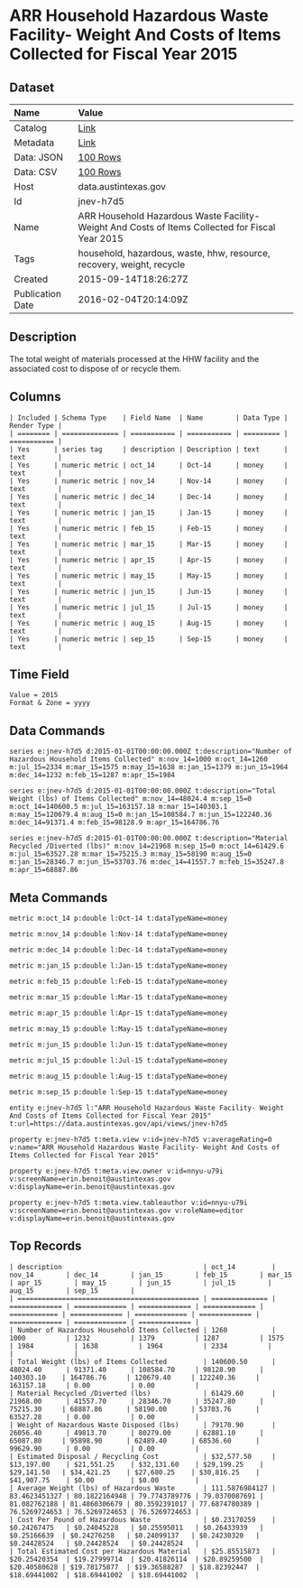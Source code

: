 # ARR Household Hazardous Waste Facility- Weight And Costs of Items Collected for Fiscal Year 2015

## Dataset

| Name | Value |
| :--- | :---- |
| Catalog | [Link](https://catalog.data.gov/dataset/arr-household-hazardous-waste-facility-weight-and-costs-of-items-collected-for-fiscal-year) |
| Metadata | [Link](https://data.austintexas.gov/api/views/jnev-h7d5) |
| Data: JSON | [100 Rows](https://data.austintexas.gov/api/views/jnev-h7d5/rows.json?max_rows=100) |
| Data: CSV | [100 Rows](https://data.austintexas.gov/api/views/jnev-h7d5/rows.csv?max_rows=100) |
| Host | data.austintexas.gov |
| Id | jnev-h7d5 |
| Name | ARR Household Hazardous Waste Facility- Weight And Costs of Items Collected for Fiscal Year 2015 |
| Tags | household, hazardous, waste, hhw, resource, recovery, weight, recycle |
| Created | 2015-09-14T18:26:27Z |
| Publication Date | 2016-02-04T20:14:09Z |

## Description

The total weight of materials processed at the HHW facility and the associated cost to dispose of or recycle them.

## Columns

```ls
| Included | Schema Type    | Field Name  | Name        | Data Type | Render Type |
| ======== | ============== | =========== | =========== | ========= | =========== |
| Yes      | series tag     | description | Description | text      | text        |
| Yes      | numeric metric | oct_14      | Oct-14      | money     | text        |
| Yes      | numeric metric | nov_14      | Nov-14      | money     | text        |
| Yes      | numeric metric | dec_14      | Dec-14      | money     | text        |
| Yes      | numeric metric | jan_15      | Jan-15      | money     | text        |
| Yes      | numeric metric | feb_15      | Feb-15      | money     | text        |
| Yes      | numeric metric | mar_15      | Mar-15      | money     | text        |
| Yes      | numeric metric | apr_15      | Apr-15      | money     | text        |
| Yes      | numeric metric | may_15      | May-15      | money     | text        |
| Yes      | numeric metric | jun_15      | Jun-15      | money     | text        |
| Yes      | numeric metric | jul_15      | Jul-15      | money     | text        |
| Yes      | numeric metric | aug_15      | Aug-15      | money     | text        |
| Yes      | numeric metric | sep_15      | Sep-15      | money     | text        |
```

## Time Field

```ls
Value = 2015
Format & Zone = yyyy
```

## Data Commands

```ls
series e:jnev-h7d5 d:2015-01-01T00:00:00.000Z t:description="Number of Hazardous Household Items Collected" m:nov_14=1000 m:oct_14=1260 m:jul_15=2334 m:mar_15=1575 m:may_15=1638 m:jan_15=1379 m:jun_15=1964 m:dec_14=1232 m:feb_15=1287 m:apr_15=1984

series e:jnev-h7d5 d:2015-01-01T00:00:00.000Z t:description="Total Weight (lbs) of Items Collected" m:nov_14=48024.4 m:sep_15=0 m:oct_14=140600.5 m:jul_15=163157.18 m:mar_15=140303.1 m:may_15=120679.4 m:aug_15=0 m:jan_15=108584.7 m:jun_15=122240.36 m:dec_14=91371.4 m:feb_15=98128.9 m:apr_15=164786.76

series e:jnev-h7d5 d:2015-01-01T00:00:00.000Z t:description="Material Recycled /Diverted (lbs)" m:nov_14=21968 m:sep_15=0 m:oct_14=61429.6 m:jul_15=63527.28 m:mar_15=75215.3 m:may_15=58190 m:aug_15=0 m:jan_15=28346.7 m:jun_15=53703.76 m:dec_14=41557.7 m:feb_15=35247.8 m:apr_15=68887.86
```

## Meta Commands

```ls
metric m:oct_14 p:double l:Oct-14 t:dataTypeName=money

metric m:nov_14 p:double l:Nov-14 t:dataTypeName=money

metric m:dec_14 p:double l:Dec-14 t:dataTypeName=money

metric m:jan_15 p:double l:Jan-15 t:dataTypeName=money

metric m:feb_15 p:double l:Feb-15 t:dataTypeName=money

metric m:mar_15 p:double l:Mar-15 t:dataTypeName=money

metric m:apr_15 p:double l:Apr-15 t:dataTypeName=money

metric m:may_15 p:double l:May-15 t:dataTypeName=money

metric m:jun_15 p:double l:Jun-15 t:dataTypeName=money

metric m:jul_15 p:double l:Jul-15 t:dataTypeName=money

metric m:aug_15 p:double l:Aug-15 t:dataTypeName=money

metric m:sep_15 p:double l:Sep-15 t:dataTypeName=money

entity e:jnev-h7d5 l:"ARR Household Hazardous Waste Facility- Weight And Costs of Items Collected for Fiscal Year 2015" t:url=https://data.austintexas.gov/api/views/jnev-h7d5

property e:jnev-h7d5 t:meta.view v:id=jnev-h7d5 v:averageRating=0 v:name="ARR Household Hazardous Waste Facility- Weight And Costs of Items Collected for Fiscal Year 2015"

property e:jnev-h7d5 t:meta.view.owner v:id=nnyu-u79i v:screenName=erin.benoit@austintexas.gov v:displayName=erin.benoit@austintexas.gov

property e:jnev-h7d5 t:meta.view.tableauthor v:id=nnyu-u79i v:screenName=erin.benoit@austintexas.gov v:roleName=editor v:displayName=erin.benoit@austintexas.gov
```

## Top Records

```ls
| description                                   | oct_14         | nov_14        | dec_14        | jan_15        | feb_15        | mar_15       | apr_15        | may_15        | jun_15        | jul_15        | aug_15        | sep_15        | 
| ============================================= | ============== | ============= | ============= | ============= | ============= | ============ | ============= | ============= | ============= | ============= | ============= | ============= | 
| Number of Hazardous Household Items Collected | 1260           | 1000          | 1232          | 1379          | 1287          | 1575         | 1984          | 1638          | 1964          | 2334          |               |               | 
| Total Weight (lbs) of Items Collected         | 140600.50      | 48024.40      | 91371.40      | 108584.70     | 98128.90      | 140303.10    | 164786.76     | 120679.40     | 122240.36     | 163157.18     | 0.00          | 0.00          | 
| Material Recycled /Diverted (lbs)             | 61429.60       | 21968.00      | 41557.70      | 28346.70      | 35247.80      | 75215.30     | 68887.86      | 58190.00      | 53703.76      | 63527.28      | 0.00          | 0.00          | 
| Weight of Hazardous Waste Disposed (lbs)      | 79170.90       | 26056.40      | 49813.70      | 80279.00      | 62881.10      | 65087.80     | 95898.90      | 62489.40      | 68536.60      | 99629.90      | 0.00          | 0.00          | 
| Estimated Disposal / Recycling Cost           | $32,577.50     | $13,197.00    | $21,551.25    | $32,131.60    | $29,199.25    | $29,141.50   | $34,421.25    | $27,680.25    | $30,816.25    | $41,907.75    | $0.00         | $0.00         | 
| Average Weight (lbs) of Hazardous Waste       | 111.5876984127 | 83.4623451327 | 80.1822164948 | 79.7743789776 | 79.0370087691 | 81.082762188 | 81.4860306679 | 80.3592391017 | 77.6874780389 | 76.5269724653 | 76.5269724653 | 76.5269724653 | 
| Cost Per Pound of Hazardous Waste             | $0.23170259    | $0.24267475   | $0.24045228   | $0.25595011   | $0.26433939   | $0.25166639  | $0.24276258   | $0.24099137   | $0.24230320   | $0.24428524   | $0.24428524   | $0.24428524   | 
| Total Estimated Cost per Hazardous Material   | $25.85515873   | $20.25420354  | $19.27999714  | $20.41826114  | $20.89259500  | $20.40580628 | $19.78175877  | $19.36588287  | $18.82392447  | $18.69441002  | $18.69441002  | $18.69441002  | 
```